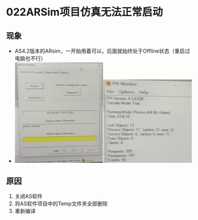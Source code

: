 # 022ARSim项目仿真无法正常启动
## 现象
- AS4.2版本的ARsim，一开始用着可以，后面就始终处于Offline状态（重启过电脑也不行）
- ![Img](FILES/022ARSim项目仿真无法正常启动.md/img-20220531155558.png)

## 原因
1. 关闭AS软件 
2. 将AS软件项目中的Temp文件夹全部删除
3. 重新编译

